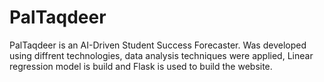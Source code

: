 # PalTaqdeer
PalTaqdeer is an AI-Driven Student Success Forecaster. Was developed using diffrent technologies, data analysis techniques were applied, Linear regression model is build and Flask is used to build the website.
